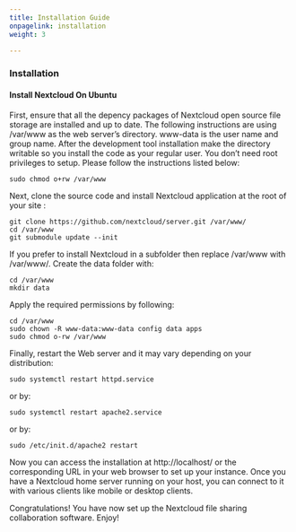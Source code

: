 ```yaml
---
title: Installation Guide
onpagelink: installation
weight: 3

---
```


### **Installation**

#### **Install Nextcloud On Ubuntu**

First, ensure that all the depency packages of Nextcloud open source file storage are installed and up to date. The following instructions are using /var/www as the web server’s directory. www-data is the user name and group name. After the development tool installation make the directory writable so you install the code as your regular user. You don’t need root privileges to setup. Please follow the instructions listed below:

    sudo chmod o+rw /var/www

Next, clone the source code and install Nextcloud application at the root of your site :

    git clone https://github.com/nextcloud/server.git /var/www/
    cd /var/www
    git submodule update --init

If you prefer to install Nextcloud in a subfolder then replace /var/www with /var/www/<folder>. Create the data folder with:

    cd /var/www
    mkdir data

Apply the required permissions by following:

    cd /var/www
    sudo chown -R www-data:www-data config data apps
    sudo chmod o-rw /var/www

Finally, restart the Web server and it may vary depending on your distribution:

    sudo systemctl restart httpd.service

or by:

    sudo systemctl restart apache2.service

or by:

    sudo /etc/init.d/apache2 restart

Now you can access the installation at http://localhost/ or the corresponding URL in your web browser to set up your instance. Once you have a Nextcloud home server running on your host, you can connect to it with various clients like mobile or desktop clients.

Congratulations! You have now set up the Nextcloud file sharing collaboration software. Enjoy!
